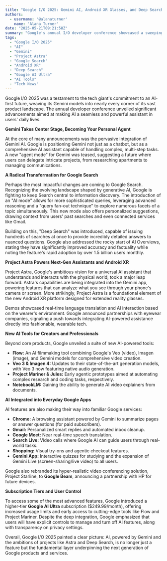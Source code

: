 ```yaml
---
title: "Google I/O 2025: Gemini AI, Android XR Glasses, and Deep Search Highlight an AI-First Future"
authors:
  - username: '@alanaturner'
    name: 'Alana Turner'
date: "2025-05-21T09:21:58Z"
summary: "Google's annual I/O developer conference showcased a sweeping vision for an AI-first future, deeply embedding Gemini across its ecosystem. Key announcements include a transformed Google Search with 'AI mode' and 'Deep Search,' the expansion of Project Astra into Android XR glasses and core apps, and a host of new AI-powered creative and agentic tools."
tags:
  - "Google I/O 2025"
  - "AI"
  - "Gemini"
  - "Project Astra"
  - "Google Search"
  - "Android XR"
  - "Deep Search"
  - "Google AI Ultra"
  - "AI Tools"
  - "Tech News"
---
```


Google I/O 2025 was a testament to the tech giant's commitment to an AI-first future, weaving its Gemini models into nearly every corner of its vast product landscape. The annual developer conference unveiled significant advancements aimed at making AI a seamless and powerful assistant in users' daily lives.

**Gemini Takes Center Stage, Becoming Your Personal Agent**

At the core of many announcements was the pervasive integration of Gemini AI. Google is positioning Gemini not just as a chatbot, but as a comprehensive AI assistant capable of handling complex, multi-step tasks. A new "agent mode" for Gemini was teased, suggesting a future where users can delegate intricate projects, from researching apartments to managing communications.

**A Radical Transformation for Google Search**

Perhaps the most impactful changes are coming to Google Search. Recognizing the evolving landscape shaped by generative AI, Google is fighting to keep Search central to information discovery. The introduction of an "AI mode" allows for more sophisticated queries, leveraging advanced reasoning and a "query fan-out technique" to explore numerous facets of a topic simultaneously. This new mode also offers personalized suggestions, drawing context from users' past searches and even connected services like Gmail.

Building on this, "Deep Search" was introduced, capable of issuing hundreds of searches at once to provide incredibly detailed answers to nuanced questions. Google also addressed the rocky start of AI Overviews, stating they have significantly improved accuracy and factuality while noting the feature's rapid adoption by over 1.5 billion users monthly.

**Project Astra Powers Next-Gen Assistants and Android XR**

Project Astra, Google's ambitious vision for a universal AI assistant that understands and interacts with the physical world, took a major leap forward. Astra's capabilities are being integrated into the Gemini app, powering features that can analyze what you see through your phone's camera or screen. More strikingly, Project Astra is a foundational element of the new Android XR platform designed for extended reality glasses.

Demos showcased real-time language translation and AI interaction based on the wearer's environment. Google announced partnerships with eyewear companies, signaling a push towards integrating AI-powered assistance directly into fashionable, wearable tech.

**New AI Tools for Creators and Professionals**

Beyond core products, Google unveiled a suite of new AI-powered tools:
*   **Flow:** An AI filmmaking tool combining Google's Veo (video), Imagen (image), and Gemini models for comprehensive video creation.
*   **Veo 3 & Imagen 4:** Updates to their state-of-the-art generation models, with Veo 3 now featuring native audio generation.
*   **Project Mariner & Jules:** Early agentic prototypes aimed at automating complex research and coding tasks, respectively.
*   **NotebookLM:** Gaining the ability to generate AI video explainers from documents.

**AI Integrated into Everyday Google Apps**

AI features are also making their way into familiar Google services:

*   **Chrome:** A browsing assistant powered by Gemini to summarize pages or answer questions (for paid subscribers).
*   **Gmail:** Personalized smart replies and automated inbox cleanup.
*   **Google Meet:** Near real-time speech translation.
*   **Search Live:** Video calls where Google AI can guide users through real-world tasks.
*   **Shopping:** Visual try-ons and agentic checkout features.
*   **Gemini App:** Interactive quizzes for studying and the expansion of Gemini Live (screen-sharing/live video) to all users.

Google also rebranded its hyper-realistic video conferencing solution, Project Starline, to **Google Beam**, announcing a partnership with HP for future devices.

**Subscription Tiers and User Control**

To access some of the most advanced features, Google introduced a higher-tier **Google AI Ultra** subscription ($249.99/month), offering increased usage limits and early access to cutting-edge tools like Flow and Project Mariner. Despite the deep integration, Google emphasized that users will have explicit controls to manage and turn off AI features, along with transparency on privacy settings.

Overall, Google I/O 2025 painted a clear picture: AI, powered by Gemini and the ambitions of projects like Astra and Deep Search, is no longer just a feature but the fundamental layer underpinning the next generation of Google products and services.

